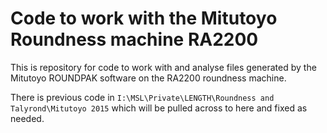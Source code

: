 # Code to work with the Mitutoyo Roundness machine RA2200

This is repository for code to work with and analyse files generated by the Mitutoyo ROUNDPAK software on the RA2200 roundness machine.

There is previous code in `I:\MSL\Private\LENGTH\Roundness and Talyrond\Mitutoyo 2015` which will be pulled across to here and fixed as needed.